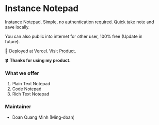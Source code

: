 # Instance Notepad

Instance Notepad. Simple, no authentication required. Quick take note and save locally.

You can also public into internet for other user, 100% free (Update in future).

🚀 Deployed at Vercel. Visit [Product](https://itnp.vercel.app).

🍀 **Thanks for using my product.**

### What we offer

1. Plain Text Notepad
2. Code Notepad
3. Rich Text Notepad

### Maintainer

- Doan Quang Minh (Ming-doan)
